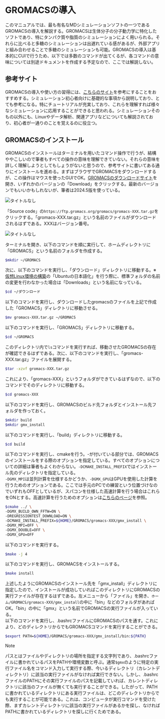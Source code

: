 # GROMACSの導入
このマニュアルでは、最も有名なMDシミュレーションソフトの一つであるGROMACSの導入を解説する。GROMACSは生体分子の分子動力学に特化したソフトであり、特にタンパク質や脂質のシミュレーションによく用いられる。それらに比べると多糖のシミュレーションは出遅れている感があるが、外部アプリと組み合わせることで多糖のシミュレーションも可能。GROMACSの導入は基本的にCUIで行うため、以下では多数のコマンドが出てくるが、各コマンドの意味については別途ドキュメントを作成する予定なので、ここでは解説しない。  

## 参考サイト
GROMACSの導入や使い方の習得には、[こちらのサイト](https://onefive13.github.io/homepage/index.html "MDNOTES")を参考にすることをおすすめする。シミュレーション初心者向けに基礎的な事項から説明しており、とても参考になる。特にチュートリアルが充実しており、これらを理解すれば様々なシミュレーションに応用することができると思われる。シミュレーションそのもの以外にも、Linuxやデータ解析、関連アプリなどについても解説されており、初心者が一通りのことを覚えるのに役立つ。  

## GROMACSのインストール
GROMACSのインストールはターミナルを用いたコマンド操作で行うが、結構ややこしいので筆者もすべての操作の意味を理解できていない。それらの意味を詳しく理解しようとしてもしょうがないと思うので、参考サイトに書いてある通りにインストールを進める。まずはブラウザでGROMACSをダウンロードするが、この操作はマウスを使ったGUIでOK。[GROMACSのダウンロードサイト](https://manual.gromacs.org/documentation/ "GROMACS documentation")を開き、いずれかのバージョンの「Download」をクリックする。最新のバージョンでもいいかもしれないが、筆者は2024.5版を使っている。  

![タイトルなし](https\://github.com/user-attachments/assets/08620374-77b4-4f20-bcbc-13ecd32c3166)

「Source code」の`https://ftp.gromacs.org/gromacs/gromacs-XXX.tar.gz`をクリックする。「gromacs-XXX.tar.gz」という名前のファイルがダウンロードされるはずである。XXXはバージョン番号。

![タイトルなし](https://github.com/user-attachments/assets/35e235ee-0574-4321-85ac-e7f03ff72515)


ターミナルを開き、以下のコマンドを順に実行して、ホームディレクトリに「GROMACS」という名前のフォルダを作成する。  

```bash
$mkdir ~/GROMACS
```

次に、以下のコマンドを実行し、「ダウンロード」ディレクトリに移動する。※[仮想Linux環境の構築](./Virtual-Linux.md)の「Ubuntuの日本語化」を行う際に、標準フォルダの名前の変更を行わなかった場合は「Downloads」という名前になっている。

```bash
$cd ~/ダウンロード
```

以下のコマンドを実行し、ダウンロードしたgromacsのファイルを上記で作成した「GROMACS」ディレクトリに移動させる。  

```bash
$mv gromacs-XXX.tar.gz ~/GROMACS
```

以下のコマンドを実行し、「GROMACS」ディレクトリに移動する。  

```bash
$cd ~/GROMACS
```

このディレクトリ内で`ls`コマンドを実行すれば、移動させたGROMACSの存在が確認できるはずである。次に、以下のコマンドを実行し、「gromacs-XXX.tar.gz」ファイルを展開する。  

```bash
$tar -xzvf gromacs-XXX.tar.gz
```

これにより、「gromacs-XXX」というフォルダができているはずなので、以下のコマンドでそのディレクトリに移動する。

```bash
$cd gromacs-XXX
```

以下のコマンドを実行し、GROMACSのビルド先フォルダとインストール先フォルダを作っておく。   

```bash
$mkdir build
$mkdir gmx_install
```

以下のコマンドを実行し、「build」ディレクトリに移動する。

```bash
$cd build
```

以下のコマンドを実行し、cmakeを行う。-が付いている部分では、GROMACSのインストールをする際のオプションを指定している。すべてのオプションについての詳細は筆者もよくわからない。`-DCMAKE_INSTALL_PREFIX`ではインストール先のディレクトリを指定している。  
`-DGMX_MPI`は並列計算を仕様するかどうか、`-DGMX_GPU`はGPUを使用した計算を行うためのオプションである。ここでは手元のPCでの練習という位置づけなのでいずれもOFFとしているが、スパコンを仕様した高速計算を行う場合はこれらをONとする。高速計算を行うためのオプションは[こちらのページ](https://onefive13.github.io/homepage/GROMACS/GROMACSinstall.html "GROMACSのインストール")を参照。

```bash
$cmake ../ \
-DGMX_BUILD_OWN_FFTW=ON \
-DREGRESSIONTEST_DOWNLOAD=ON \
-DCMAKE_INSTALL_PREFIX=${HOME}/GROMACS/gromacs-XXX/gmx_install \
-DGMX_MPI=OFF \
-DGMX_DOUBLE=OFF \
-DGMX_GPU=OFF
```

以下のコマンドを実行する。

```bash
$make -j 4
```

以下のコマンドを実行し、GROMACSをインストールする。

```bash
$make install
```

上述したようにGROMACSのインストール先を「gmx_install」ディレクトリに指定したので、インストールが成功していればこのディレクトリにGROMACSの実行ファイルが存在するはずである。左メニューから「ファイル」を開き、`ホーム/GROMACS/gromacs-XXX/gmx_install`の中に「bin」などのフォルダがあればOK。「bin」の中に「gmx」という名前でGROMACSの実行ファイルが入っている。  
以下のコマンドを実行し、.bashrcファイルにGROMACSのパスを通す。これにより、どのディレクトリからでもGROMACSコマンドを実行することができる。  

```bash
$export PATH=${HOME}/GROMACS/gromacs-XXX/gmx_install/bin:${PATH}
```

>[!NOTE]
>パスとはファイルやディレクトリの場所を指定する文字列であり、.bashrcファイルに書かれているパスをPATHや環境変数と呼ぶ。通常`$gmx`のように特定の実行ファイル名をコマンド入力して実行する際、今いるディレクトリ（カレントディレクトリ）に該当の実行ファイルがなければ実行できない。しかし、.bashrcファイルのPATHにその実行ファイルのパスを記載していれば、カレントディレクトリに該当のファイルが無くても実行することができる。したがって、PATHに書かれているディレクトリにある実行ファイルは、どこのディレクトリからでも実行することが可能である。これは、コンピュータが実行コマンドを受けた際、まずカレントディレクトリに該当の実行ファイルがあるかを探し、なければPATHに書かれているディレクトリを探しに行くためである。
